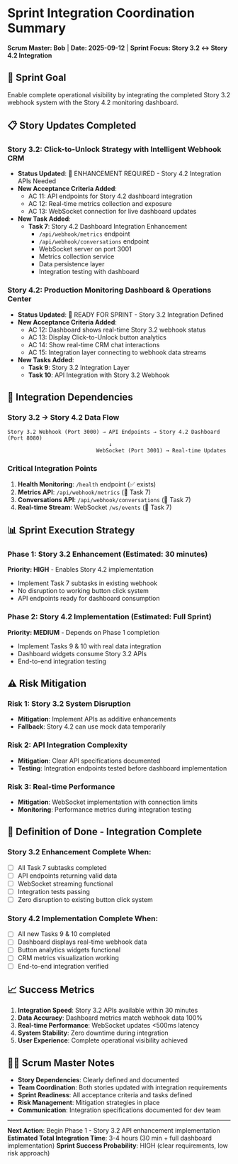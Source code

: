 # Sprint Integration Coordination Summary
**Scrum Master: Bob** | **Date: 2025-09-12** | **Sprint Focus: Story 3.2 ↔ Story 4.2 Integration**

## 🎯 Sprint Goal
Enable complete operational visibility by integrating the completed Story 3.2 webhook system with the Story 4.2 monitoring dashboard.

## 📋 Story Updates Completed

### **Story 3.2: Click-to-Unlock Strategy with Intelligent Webhook CRM**
- **Status Updated**: 🔄 ENHANCEMENT REQUIRED - Story 4.2 Integration APIs Needed
- **New Acceptance Criteria Added**:
  - AC 11: API endpoints for Story 4.2 dashboard integration
  - AC 12: Real-time metrics collection and exposure  
  - AC 13: WebSocket connection for live dashboard updates
- **New Task Added**:
  - **Task 7**: Story 4.2 Dashboard Integration Enhancement
    - `/api/webhook/metrics` endpoint
    - `/api/webhook/conversations` endpoint
    - WebSocket server on port 3001
    - Metrics collection service
    - Data persistence layer
    - Integration testing with dashboard

### **Story 4.2: Production Monitoring Dashboard & Operations Center**
- **Status Updated**: 🎯 READY FOR SPRINT - Story 3.2 Integration Defined
- **New Acceptance Criteria Added**:
  - AC 12: Dashboard shows real-time Story 3.2 webhook status
  - AC 13: Display Click-to-Unlock button analytics
  - AC 14: Show real-time CRM chat interactions
  - AC 15: Integration layer connecting to webhook data streams
- **New Tasks Added**:
  - **Task 9**: Story 3.2 Integration Layer
  - **Task 10**: API Integration with Story 3.2 Webhook

## 🔄 Integration Dependencies

### **Story 3.2 → Story 4.2 Data Flow**
```
Story 3.2 Webhook (Port 3000) → API Endpoints → Story 4.2 Dashboard (Port 8080)
                                ↓
                            WebSocket (Port 3001) → Real-time Updates
```

### **Critical Integration Points**
1. **Health Monitoring**: `/health` endpoint (✅ exists)
2. **Metrics API**: `/api/webhook/metrics` (🔄 Task 7)
3. **Conversations API**: `/api/webhook/conversations` (🔄 Task 7)
4. **Real-time Stream**: WebSocket `/ws/events` (🔄 Task 7)

## 📊 Sprint Execution Strategy

### **Phase 1: Story 3.2 Enhancement (Estimated: 30 minutes)**
**Priority: HIGH** - Enables Story 4.2 implementation
- Implement Task 7 subtasks in existing webhook
- No disruption to working button click system
- API endpoints ready for dashboard consumption

### **Phase 2: Story 4.2 Implementation (Estimated: Full Sprint)**
**Priority: MEDIUM** - Depends on Phase 1 completion
- Implement Tasks 9 & 10 with real data integration
- Dashboard widgets consume Story 3.2 APIs
- End-to-end integration testing

## ⚠️ Risk Mitigation

### **Risk 1: Story 3.2 System Disruption**
- **Mitigation**: Implement APIs as additive enhancements
- **Fallback**: Story 4.2 can use mock data temporarily

### **Risk 2: API Integration Complexity**
- **Mitigation**: Clear API specifications documented
- **Testing**: Integration endpoints tested before dashboard implementation

### **Risk 3: Real-time Performance**
- **Mitigation**: WebSocket implementation with connection limits
- **Monitoring**: Performance metrics during integration testing

## 🎯 Definition of Done - Integration Complete

### **Story 3.2 Enhancement Complete When:**
- [ ] All Task 7 subtasks completed
- [ ] API endpoints returning valid data
- [ ] WebSocket streaming functional
- [ ] Integration tests passing
- [ ] Zero disruption to existing button click system

### **Story 4.2 Implementation Complete When:**
- [ ] All new Tasks 9 & 10 completed
- [ ] Dashboard displays real-time webhook data
- [ ] Button analytics widgets functional
- [ ] CRM metrics visualization working
- [ ] End-to-end integration verified

## 📈 Success Metrics
1. **Integration Speed**: Story 3.2 APIs available within 30 minutes
2. **Data Accuracy**: Dashboard metrics match webhook data 100%
3. **Real-time Performance**: WebSocket updates <500ms latency
4. **System Stability**: Zero downtime during integration
5. **User Experience**: Complete operational visibility achieved

## 🏃‍♂️ Scrum Master Notes
- **Story Dependencies**: Clearly defined and documented
- **Team Coordination**: Both stories updated with integration requirements
- **Sprint Readiness**: All acceptance criteria and tasks defined
- **Risk Management**: Mitigation strategies in place
- **Communication**: Integration specifications documented for dev team

---
**Next Action**: Begin Phase 1 - Story 3.2 API enhancement implementation
**Estimated Total Integration Time**: 3-4 hours (30 min + full dashboard implementation)
**Sprint Success Probability**: HIGH (clear requirements, low risk approach)